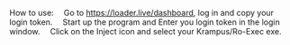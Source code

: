 How to use:
&emsp;Go to https://loader.live/dashboard, log in and copy your login token.
&emsp;Start up the program and Enter you login token in the login window.
&emsp;Click on the Inject icon and select your Krampus/Ro-Exec exe.
